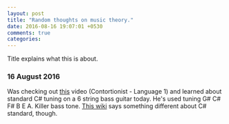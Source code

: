 ```yaml
---
layout: post
title: "Random thoughts on music theory."
date: 2016-08-16 19:07:01 +0530
comments: true
categories: 
---
```


Title explains what this is about.

### 16 August 2016

Was checking out [this](https://www.youtube.com/watch?v=0qIP3_YLKpk) video (Contortionist - Language 1) and learned about standard C# tuning on a 6 string bass guitar today. He's used tuning G# C# F# B E A. Killer bass tone. [This wiki](https://en.wikipedia.org/wiki/D%E2%99%AD_tuning) says something different about C# standard, though.